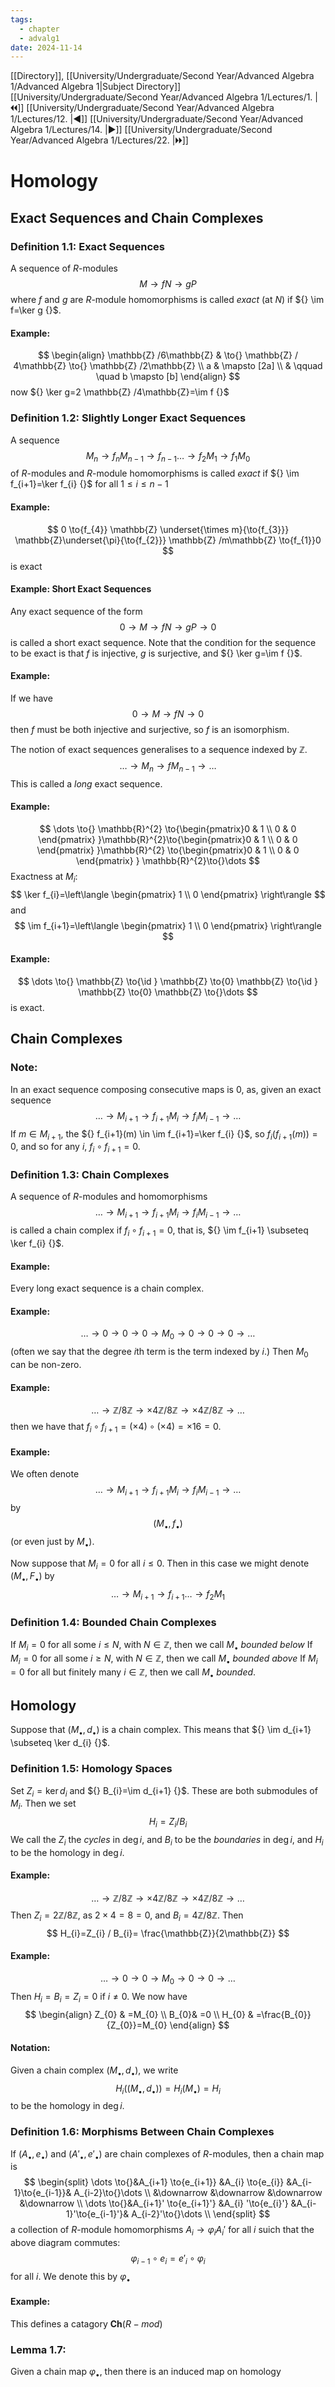 ```yaml
---
tags:
  - chapter
  - advalg1
date: 2024-11-14
---
```

[[Directory]], [[University/Undergraduate/Second Year/Advanced Algebra 1/Advanced Algebra 1|Subject Directory]]
[[University/Undergraduate/Second Year/Advanced Algebra 1/Lectures/1. |🞀🞀]] [[University/Undergraduate/Second Year/Advanced Algebra 1/Lectures/12. |◀]] [[University/Undergraduate/Second Year/Advanced Algebra 1/Lectures/14. |▶]] [[University/Undergraduate/Second Year/Advanced Algebra 1/Lectures/22. |🞂🞂]]
# Homology
## Exact Sequences and Chain Complexes
### Definition 1.1: Exact Sequences
A sequence of $R$-modules
$$
M \to{f}N \to{g}P
$$
where $f$ and $g$ are $R {}$-module homomorphisms is called *exact* (at ${} N {}$) if ${} \im f=\ker g {}$.
#### Example:
$$
\begin{align}
   \mathbb{Z} /6\mathbb{Z}  & \to{} \mathbb{Z} / 4\mathbb{Z} \to{} \mathbb{Z} /2\mathbb{Z}   \\
a  & \mapsto [2a] \\
 & \qquad \quad  b \mapsto  [b]
 \end{align}
$$
now ${} \ker g=2 \mathbb{Z} /4\mathbb{Z}=\im f {}$
### Definition 1.2: Slightly Longer Exact Sequences
A sequence
$$
M_{n} \to{f_{n}} M_{n-1} \to{f_{n-1}}\dots \to{f_{2}} M_{1} \to{f_{1}} M_{0}
$$
of $R$-modules and $R$-module homomorphisms is called *exact* if ${} \im f_{i+1}=\ker f_{i} {}$ for all ${} 1 \leq  i \leq n-1 {}$
#### Example:
$$
0 \to{f_{4}} \mathbb{Z} \underset{\times m}{\to{f_{3}}} \mathbb{Z}\underset{\pi}{\to{f_{2}}} \mathbb{Z} /m\mathbb{Z} \to{f_{1}}0
$$
is exact
#### Example: Short Exact Sequences
Any exact sequence of the form
$$
0 \to{}M \to{f}N \to{g}P \to{}0
$$
is called a short exact sequence. Note that the condition for the sequence to be exact is that $f$ is injective, $g$ is surjective, and ${} \ker g=\im f {}$. 
#### Example:
If we have
$$
0 \to{}M \to{f}N\to{}0
$$
then $f$ must be both injective and surjective, so $f$ is an isomorphism. 

The notion of exact sequences generalises to a sequence indexed by $\mathbb{Z}$.
$$
\dots \to{}M_{n} \to{f}M_{n-1}\to{}\dots 
$$
This is called a *long* exact sequence. 
#### Example:
$$
\dots \to{} \mathbb{R}^{2} \to{\begin{pmatrix}0 & 1 \\ 0 & 0 \end{pmatrix} }\mathbb{R}^{2}\to{\begin{pmatrix}0 & 1 \\ 0 & 0 \end{pmatrix} }\mathbb{R}^{2} \to{\begin{pmatrix}0 & 1 \\ 0 & 0 \end{pmatrix} } \mathbb{R}^{2}\to{}\dots 
$$
Exactness at ${} M_{i}$:
$$
\ker f_{i}=\left\langle  \begin{pmatrix} 1 \\ 0 \end{pmatrix}   \right\rangle 
$$
and
$$
\im f_{i+1}=\left\langle  \begin{pmatrix} 1 \\ 0 \end{pmatrix}   \right\rangle 
$$
#### Example:
$$
\dots \to{} \mathbb{Z} \to{\id } \mathbb{Z} \to{0} \mathbb{Z} \to{\id } \mathbb{Z} \to{0} \mathbb{Z} \to{}\dots 
$$
is exact. 
## Chain Complexes
### Note:
In an exact sequence composing consecutive maps is $0 {}$, as, given an exact sequence
$$
\dots \to{}M_{i+1} \to{f_{i+1}} M_{i} \to{f_{i}} M_{i-1}\to{}\dots 
$$
If ${} m \in M_{i+1} {}$, the ${} f_{i+1}(m) \in \im f_{i+1}=\ker f_{i} {}$, so ${} f_{i}(f_{i+1}(m))=0 {}$, and so for any $i$, ${} f_{i} \circ f_{i+1}=0 {}$. 
### Definition 1.3: Chain Complexes
A sequence of ${} R$-modules and homomorphisms 
$$
\dots \to{}M_{i+1} \to{f_{i+1}} M_{i} \to{f_{i}} M_{i-1}\to{}\dots 
$$
is called a chain complex if ${} f_{i} \circ  f_{i+1}=0 {}$, that is, ${} \im f_{i+1} \subseteq \ker f_{i} {}$.
#### Example:
Every long exact sequence is a chain complex. 
#### Example:
$$
\dots \to{}0 \to{}0 \to{}0 \to{}M_{0} \to{}0 \to{}0 \to{}0\to{}\dots 
$$
(often we say that the degree $i$th term is the term indexed by $i$.) Then $M_{0}$ can be non-zero. 
#### Example:
$$
\dots \to{}\mathbb{Z} / 8\mathbb{Z} \to{\times 4}\mathbb{Z} / 8\mathbb{Z}\to{\times 4}\mathbb{Z} / 8\mathbb{Z} \to{}\dots 
$$
then we have that ${} f_{i} \circ  f_{i+1}=(\times 4)\circ (\times 4)=\times 16=0 {}$. 
#### Example:
We often denote 
$$
\dots \to{}M_{i+1} \to{f_{i+1}} M_{i} \to{f_{i}} M_{i-1}\to{}\dots 
$$
by
$$
(M_{\bullet},\, f_{\bullet})
$$
(or even just by ${} M_{\bullet } {}$).

Now suppose that ${} M_{i}=0 {}$ for all $i\leq 0$. Then in this case we might denote ${} (M_{\bullet },\, F_{\bullet }) {}$ by
$$
\dots \to{}M_{i+1}\to{f_{i+1}}\dots \to{f_{2}}M_{1}
$$
### Definition 1.4: Bounded Chain Complexes
If ${} M_{i}=0 {}$ for all some $i\leq N$, with ${} N \in \mathbb{Z} {}$, then we call ${} M_{\bullet } {}$ *bounded below*
If ${} M_{i}=0 {}$ for all some ${} i\geq N {}$, with ${} N \in \mathbb{Z} {}$, then we call ${} M_{\bullet } {}$ *bounded above*
If ${} M_{i}=0 {}$ for all but finitely many ${} i \in \mathbb{Z} {}$, then we call ${} M_{\bullet } {}$ *bounded*. 
## Homology
Suppose that ${} (M_{\bullet },\, d_{\bullet }) {}$ is a chain complex. This means that ${} \im d_{i+1} \subseteq \ker d_{i} {}$. 

### Definition 1.5: Homology Spaces
Set ${} Z_{i}=\ker d_{i} {}$ and ${} B_{i}=\im d_{i+1} {}$. These are both submodules of ${} M_{i} {}$. Then we set
$$
H_{i}=Z_{i} / B_{i}
$$
We call the ${} Z_{i}$ the *cycles* in ${} \deg i {}$, and ${} B_{i} {}$ to be the *boundaries* in ${} \deg i {}$, and ${} H_{i} {}$ to be the homology in ${} \deg i {}$. 
#### Example:
$$
\dots \to{}\mathbb{Z} / 8\mathbb{Z} \to{\times 4}\mathbb{Z} / 8\mathbb{Z}\to{\times 4}\mathbb{Z} / 8\mathbb{Z} \to{}\dots 
$$
Then ${} Z_{i}=2\mathbb{Z} /8\mathbb{Z} {}$, as ${} 2 \times 4=8=0 {}$, and ${} B_{i}=4\mathbb{Z}/8\mathbb{Z} {}$. Then
$$
H_{i}=Z_{i} / B_{i}= \frac{\mathbb{Z}}{2\mathbb{Z}}
$$
#### Example:
$$
\dots \to{}0\to{}0\to{}M_{0}\to{}0\to{}0 \to{}\dots 
$$
Then ${} H_{i}=B_{i}=Z_{i}=0 {}$ if ${} i\neq 0 {}$. We now have
$$
\begin{align}
Z_{0} & =M_{0} \\
 B_{0}& =0 \\
H_{0} & =\frac{B_{0}}{Z_{0}}=M_{0}
\end{align}
$$
#### Notation:
Given a chain complex ${} (M_{\bullet },\, d_{\bullet }) {}$, we write
$$
H_{i}((M_{\bullet },\, d_{\bullet }))=H_{i}(M_{\bullet })=H_{i}
$$
to be the homology in ${} \deg i {}$. 
### Definition 1.6: Morphisms Between Chain Complexes
If ${} (A_{\bullet },\, e_{\bullet }) {}$ and ${} (A'_{\bullet },\, e'_{\bullet }) {}$ are chain complexes of $R$-modules, then a chain map is
$$
\begin{split}
\dots \to{}&A_{i+1} \to{e_{i+1}} &A_{i} \to{e_{i}} &A_{i-1}\to{e_{i-1}}& A_{i-2}\to{}\dots  \\
&\downarrow &\downarrow &\downarrow &\downarrow  \\
\dots \to{}&A_{i+1}' \to{e_{i+1}'} &A_{i} '\to{e_{i}'} &A_{i-1}'\to{e_{i-1}'}& A_{i-2}'\to{}\dots  \\
\end{split}
$$
a collection of $R$-module homomorphisms ${} A_{i}\to{\varphi_{i}}A_{i}' {}$ for all $i$ suich that the above diagram commutes:
$$
\varphi_{i-1} \circ e_{i} = e'_{i} \circ \varphi_{i}
$$
for all $i$. We denote this by ${} \varphi_{\bullet } {}$
#### Example:
This defines a catagory ${} \mathbf{Ch}(R{-}mod) {}$
### Lemma 1.7:
Given a chain map ${} \varphi_{\bullet } {}$, then there is an induced map on homology